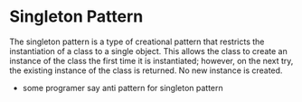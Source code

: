 # Singleton Pattern

The singleton pattern is a type of creational pattern that restricts the instantiation of a class to a single object.
This allows the class to create an instance of the class the first time it is instantiated; however, on the next try,
the existing instance of the class is returned. No new instance is created.

- some programer say anti pattern for singleton pattern